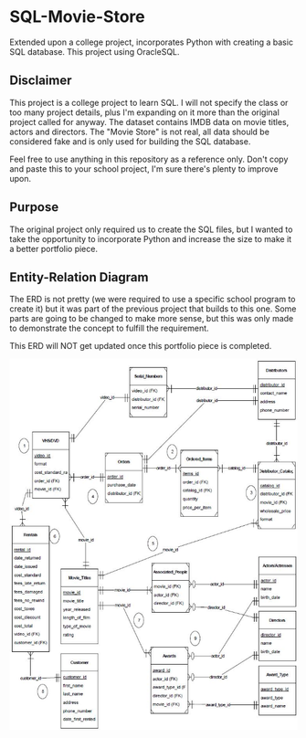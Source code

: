 # SQL-Movie-Store
Extended upon a college project, incorporates Python with creating a basic SQL database. This project using OracleSQL.

## Disclaimer
This project is a college project to learn SQL. I will not specify the class or too many project details, plus I'm expanding on it more than the original project called for anyway. The dataset contains IMDB data on movie titles, actors and directors. The "Movie Store" is not real, all data should be considered fake and is only used for building the SQL database. 

Feel free to use anything in this repository as a reference only. Don't copy and paste this to your school project, I'm sure there's plenty to improve upon.

## Purpose
The original project only required us to create the SQL files, but I wanted to take the opportunity to incorporate Python and increase the size to make it a better portfolio piece.

## Entity-Relation Diagram
The ERD is not pretty (we were required to use a specific school program to create it) but it was part of the previous project that builds to this one. Some parts are going to be changed to make more sense, but this was only made to demonstrate the concept to fulfill the requirement.

This ERD will NOT get updated once this portfolio piece is completed.

![SQL-Movie-Store](project3_erd.JPG)
